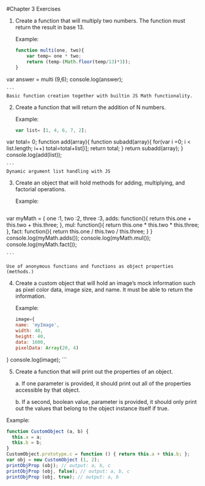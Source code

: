 #Chapter 3 Exercises
1. Create a function that will multiply two numbers. The function must return the result in base 13. 

    Example: 
    ```javascript
    function multi(one, two){
	    var temp= one * two;
	    return (temp-(Math.floor(temp/13)*3));
	}

var answer = multi (9,6);
console.log(answer);

    ```
    Basic function creation together with built­in JS Math functionality. 

2. Create a function that will return the addition of N numbers. 

    Example: 
    ```javascript
    var list= [1, 4, 6, 7, 2];
var total= 0;
function add(array){
    function subadd(array){
    	for(var i =0; i < list.length; i++)
    	total=total+list[i];
    	return total;
	}
	return subadd(array);
}
console.log(add(list));

    ```
    Dynamic argument list handling with JS 

3. Create an object that will hold methods for adding, multiplying, and factorial operations. 

    Example: 
    ```javascript
var myMath = {
	one   :1,
	two   :2,
	three :3,
	adds: function(){
		return this.one + this.two + this.three;
	},
	mul: function(){
		return this.one * this.two * this.three;
	},
	fact: function(){
		return this.one / this.two / this.three;
	}
}
console.log(myMath.adds());
console.log(myMath.mul());
console.log(myMath.fact());

    ```
    
    Use of anonymous functions and functions as object properties (methods.)  


4. Create a custom object that will hold an image’s mock information such as pixel color                             data, image size, and name. It must be able to return the information. 

    Example:
    ```javascript
   image={
	name: 'myImage',
	width: 40,
	height: 40,
	data: 1600,
	pixelData: Array(20, 4)
}
console.log(image);
    ```

5. Create a function that will print out the properties of an object.  

    a. If one parameter is provided, it should print out all of the properties accessible by that object. 
    
    b. If a second, boolean value, parameter is provided, it should only print out the values that belong to the object instance itself if true.  

  Example: 
  ```javascript
  function CustomObject (a, b) { 
    this.a = a; 
    this.b = b; 
  } 
  CustomObject.prototype.c = function () { return this.a + this.b; }; 
  var obj = new CustomObject (1, 2); 
  printObjProp (obj); // output: a, b, c
  printObjProp (obj, false); // output: a, b, c 
  printObjProp (obj, true); // output: a, b 
  ```

